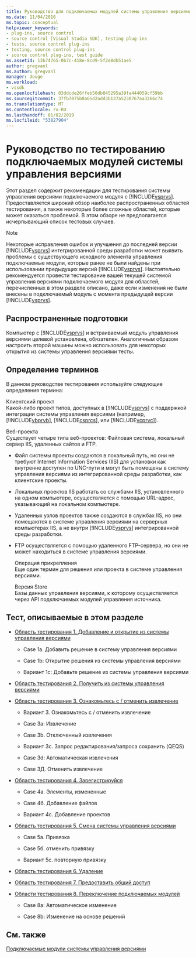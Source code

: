 ```yaml
---
title: Руководство для подключаемых модулей системы управления версиями тестирования | Документация Майкрософт
ms.date: 11/04/2016
ms.topic: conceptual
helpviewer_keywords:
- plug-ins, source control
- source control [Visual Studio SDK], testing plug-ins
- tests, source control plug-ins
- testing, source control plug-ins
- source control plug-ins, test guide
ms.assetid: 13b74765-0b7c-418e-8cd9-5f2e8db51ae5
author: gregvanl
ms.author: gregvanl
manager: douge
ms.workload:
- vssdk
ms.openlocfilehash: 03ddcde26ffeb50db045295a39fa444059cf59bb
ms.sourcegitcommit: 37fb7075b0a65d2add3b137a5230767aa3266c74
ms.translationtype: MT
ms.contentlocale: ru-RU
ms.lasthandoff: 01/02/2019
ms.locfileid: "53827904"
---
```

# <a name="test-guide-for-source-control-plug-ins"></a>Руководство по тестированию подключаемых модулей системы управления версиями
Этот раздел содержит рекомендации для тестирования системы управления версиями подключаемого модуля с [!INCLUDE[vsprvs](../../code-quality/includes/vsprvs_md.md)]. Предоставляется широкий обзор наиболее распространенных областей тестирования, а также некоторые более сложные областей, которые может оказаться проблемой. В этом обзоре не предполагается исчерпывающий список тестовых случаев.  
  
> [!NOTE]
>  Некоторые исправления ошибок и улучшения до последней версии [!INCLUDE[vsprvs](../../code-quality/includes/vsprvs_md.md)] интегрированной среды разработки может выявить проблемы с существующего исходного элемента управления подключаемые модули, которые ранее не были найдены при использовании предыдущих версий [!INCLUDE[vsprvs](../../code-quality/includes/vsprvs_md.md)]. Настоятельно рекомендуется провести тестирование вашей текущей системой управления версиями подключаемого модуля для областей, перечисленных в этом разделе описано, даже если изменения не были внесены в подключаемый модуль с момента предыдущей версии [!INCLUDE[vsprvs](../../code-quality/includes/vsprvs_md.md)].  
  
## <a name="common-preparation"></a>Распространенные подготовки  
 Компьютер с [!INCLUDE[vsprvs](../../code-quality/includes/vsprvs_md.md)] и встраиваемый модуль управления версиями целевой установлена, обязателен. Аналогичным образом настроить второй машины можно использовать для некоторых открытия из системы управления версиями тесты.  
  
## <a name="definition-of-terms"></a>Определение терминов  
 В данном руководстве тестирования используйте следующие определения термина:  
  
 Клиентский проект  
 Какой-либо проект типов, доступных в [!INCLUDE[vsprvs](../../code-quality/includes/vsprvs_md.md)] с поддержкой интеграции системы управления версиями (например, [!INCLUDE[vbprvb](../../code-quality/includes/vbprvb_md.md)], [!INCLUDE[csprcs](../../data-tools/includes/csprcs_md.md)], или [!INCLUDE[vcprvc](../../code-quality/includes/vcprvc_md.md)]).  
  
 Веб-проекта  
 Существует четыре типа веб-проектов: Файловая система, локальный сервер IIS, удаленных сайтов и FTP.  
  
- Файл системы проекты создаются в локальный путь, но они не требуют Internet Information Services (IIS) для установки как внутренне доступен по UNC-пути и могут быть помещены в систему управления версиями из интегрированной среды разработки, как клиентские проекты.  
  
- Локальных проектов IIS работать со службами IIS, установленного на одном компьютере, осуществляется с помощью URL-адрес, указывающий на локальном компьютере.  
  
- Удаленных узлов проектов также создаются в службах IIS, но они помещаются в системе управления версиями на серверных компьютерах IIS, а не внутри [!INCLUDE[vsprvs](../../code-quality/includes/vsprvs_md.md)] интегрированной среды разработки.  
  
- FTP осуществляется с помощью удаленного FTP-сервера, но они не может находиться в системе управления версиями.  
  
  Операция прикрепления  
  Еще один термин для решения или проекта в системе управления версиями.  
  
  Версия Store  
  Базы данных управления версиями, к которому осуществляется через API подключаемых модулей управления источника.  
  
## <a name="test-areas-covered-in-this-section"></a>Тест, описываемые в этом разделе  
  
-   [Область тестирования 1. Добавление и открытие из системы управления версиями](../../extensibility/internals/test-area-1-add-to-open-from-source-control.md)  
  
    -   Case 1a. Добавить решение в систему управления версиями  
  
    -   Case 1b: Открытие решения из системы управления версиями  
  
    -   Вариант 1c: Добавьте решение из системы управления версиями  
  
-   [Область тестирования 2. Получить из системы управления версиями](../../extensibility/internals/test-area-2-get-from-source-control.md)  
  
-   [Область тестирования 3. Ознакомьтесь с / отменить извлечение](../../extensibility/internals/test-area-3-check-out-undo-checkout.md)  
  
    -   Вариант 3. Ознакомьтесь с / отменить извлечение  
  
    -   Case 3a: Извлечение  
  
    -   Case 3b. Отключенный извлечения  
  
    -   Вариант 3c. Запрос редактирования/запроса сохранить (QEQS)  
  
    -   Case 3d: Автоматическая извлечения  
  
    -   Case 3Д. Отменить извлечение  
  
-   [Область тестирования 4. Зарегистрируйся](../../extensibility/internals/test-area-4-check-in.md)  
  
    -   Case 4а. Элементы, измененные  
  
    -   Case 4б. Добавление файлов  
  
    -   Вариант 4c. Добавление проектов  
  
-   [Область тестирования 5. Смена системы управления версиями](../../extensibility/internals/test-area-5-change-source-control.md)  
  
    -   Case 5а. Привязка  
  
    -   Case 5б. отменить привязку  
  
    -   Вариант 5c. повторную привязку  
  
-   [Область тестирования 6. Удаление](../../extensibility/internals/test-area-6-delete.md)  
  
-   [Область тестирования 7. Предоставить общий доступ](../../extensibility/internals/test-area-7-share.md)  
  
-   [Области тестирования 8. Переключение подключаемых модулей](../../extensibility/internals/test-area-8-plug-in-switching.md)  
  
    -   Case 8a: Автоматическое изменение  
  
    -   Case 8b: Изменение на основе решений  
  
## <a name="see-also"></a>См. также  
 [Подключаемые модули системы управления версиями](../../extensibility/source-control-plug-ins.md)